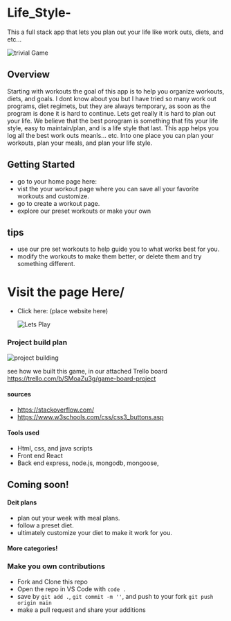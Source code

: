 # Life_Style-
This a full stack app that lets you plan out your life like work outs, diets, and etc...
 
 ![trivial Game](https://vir.com.vn/stores/news_dataimages/hung/062020/23/06/1497p16-the-vital-pillars-for-a-healthy-lifestyle.jpg)
## Overview

Starting with workouts the goal of this app is to help you organize workouts, diets, and goals. I dont know about you but I have tried so many work out programs, diet regimets, but they are always temporary, as soon as the program is done it is hard to continue. Lets get really it is hard to plan out your life. We believe that the best porogram is something that fits your life style, easy to maintain/plan, and is a life style that last. This app helps you log all the best work outs meanls... etc. Into one place you can plan your workouts, plan your meals, and plan your life style.
## Getting Started

- go to your home page here: 
- vist the your workout page where you can save all your favorite workouts and customize. 
- go to create a workout page. 
- explore our preset workouts or make your own 

## tips 
- use our pre set workouts to help guide you to what works best for you. 
- modify the workouts to make them better, or delete them and try something different. 


# Visit the page Here/ 

- Click here: (place website here)
  
  ![Lets Play](https://media4.giphy.com/media/UqZ4imFIoljlr5O2sM/200.gif)

### Project build plan

![project building](https://cdn.shopify.com/s/files/1/0070/7032/files/business-plan-template.jpg?v=1559542220&width=1024)

see how we built this game, in our attached Trello board https://trello.com/b/SMoaZu3g/game-board-project

#### sources

- https://stackoverflow.com/
- https://www.w3schools.com/css/css3_buttons.asp

#### Tools used
-   Html, css, and java scripts 
-   Front end React
-   Back end express, node.js, mongodb, mongoose,  


## Coming soon!

#### Deit plans 
-   plan out your week with meal plans.
-   follow a preset diet. 
-   ultimately customize your diet to make it work for you.



#### More categories!


### Make you own contributions
  - Fork and Clone this repo
  - Open the repo in VS Code with `code .`
  - save by `git add .`, `git commit -m ''`, and push to your fork `git push origin main`
  - make a pull request and share your additions